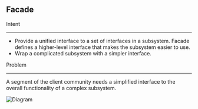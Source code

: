 Facade
---

Intent

---

- Provide a unified interface to a set of interfaces in a subsystem. Facade defines a higher-level interface that makes the subsystem easier to use.
- Wrap a complicated subsystem with a simpler interface.

Problem

---

A segment of the client community needs a simplified interface to the overall functionality of a complex subsystem.

![Diagram](http://www.dofactory.com/images/diagrams/net/facade.gif)
